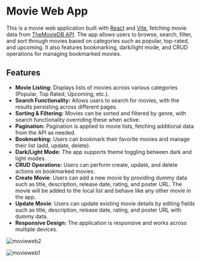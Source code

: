 # Movie Web App

This is a movie web application built with [React](https://reactjs.org/) and [Vite](https://vitejs.dev/), fetching movie data from [TheMovieDB API](https://www.themoviedb.org/documentation/api). The app allows users to browse, search, filter, and sort through movies based on categories such as popular, top-rated, and upcoming. It also features bookmarking, dark/light mode, and CRUD operations for managing bookmarked movies.

## Features

- **Movie Listing:** Displays lists of movies across various categories (Popular, Top Rated, Upcoming, etc.).
- **Search Functionality:** Allows users to search for movies, with the results persisting across different pages.
- **Sorting & Filtering:** Movies can be sorted and filtered by genre, with search functionality overriding these when active.
- **Pagination:** Pagination is applied to movie lists, fetching additional data from the API as needed.
- **Bookmarking:** Users can bookmark their favorite movies and manage their list (add, update, delete).
- **Dark/Light Mode:** The app supports theme toggling between dark and light modes.
- **CRUD Operations:** Users can perform create, update, and delete actions on bookmarked movies.
- **Create Movie**: Users can add a new movie by providing dummy data such as title, description, release date, rating, and poster URL. The movie will be added to the local list and behave like any other movie in the app. 
- **Update Movie**: Users can update existing movie details by editing fields such as title, description, release date, rating, and poster URL with dummy data.
- **Responsive Design:** The application is responsive and works across multiple devices.

![movieweb2](https://github.com/user-attachments/assets/1685fa91-0a57-4682-8932-43a238b810bd)

![movieweb1](https://github.com/user-attachments/assets/d39f3e5f-2a3a-4b70-a030-03d86edbab0d)

